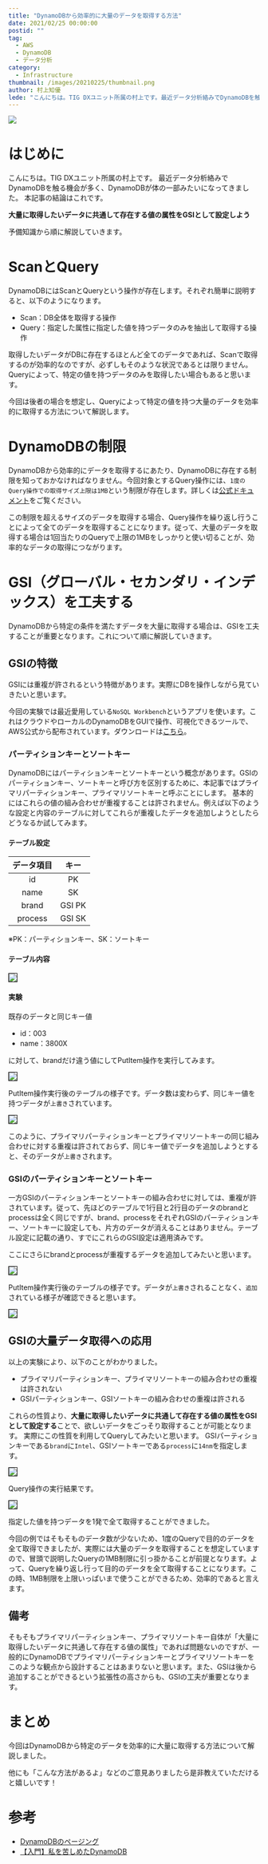 ```yaml
---
title: "DynamoDBから効率的に大量のデータを取得する方法"
date: 2021/02/25 00:00:00
postid: ""
tag:
  - AWS
  - DynamoDB
  - データ分析
category:
  - Infrastructure
thumbnail: /images/20210225/thumbnail.png
author: 村上知優
lede: "こんにちは。TIG DXユニット所属の村上です。最近データ分析絡みでDynamoDBを触る機会が多く、DynamoDBが体の一部みたいになってきました。本記事の結論はこれです。"
---
```

<img src="/images/20210225/title.png" loading="lazy">

# はじめに

こんにちは。TIG DXユニット所属の村上です。
最近データ分析絡みでDynamoDBを触る機会が多く、DynamoDBが体の一部みたいになってきました。
本記事の結論はこれです。

**大量に取得したいデータに共通して存在する値の属性をGSIとして設定しよう**

予備知識から順に解説していきます。

# ScanとQuery

DynamoDBにはScanとQueryという操作が存在します。それぞれ簡単に説明すると、以下のようになります。

* Scan：DB全体を取得する操作
* Query：指定した属性に指定した値を持つデータのみを抽出して取得する操作

取得したいデータがDBに存在するほとんど全てのデータであれば、Scanで取得するのが効率的なのですが、必ずしもそのような状況であるとは限りません。Queryによって、特定の値を持つデータのみを取得したい場合もあると思います。

今回は後者の場合を想定し、Queryによって特定の値を持つ大量のデータを効率的に取得する方法について解説します。

# DynamoDBの制限

DynamoDBから効率的にデータを取得するにあたり、DynamoDBに存在する制限を知っておかなければなりません。今回対象とするQuery操作には、`1度のQuery操作での取得サイズ上限は1MB`という制限が存在します。詳しくは[公式ドキュメント](https://docs.aws.amazon.com/ja_jp/amazondynamodb/latest/developerguide/Query.html)をご覧ください。

この制限を超えるサイズのデータを取得する場合、Query操作を繰り返し行うことによって全てのデータを取得することになります。従って、大量のデータを取得する場合は1回当たりのQueryで上限の1MBをしっかりと使い切ることが、効率的なデータの取得につながります。

# GSI（グローバル・セカンダリ・インデックス）を工夫する

DynamoDBから特定の条件を満たすデータを大量に取得する場合は、GSIを工夫することが重要となります。これについて順に解説していきます。

## GSIの特徴

GSIには重複が許されるという特徴があります。実際にDBを操作しながら見ていきたいと思います。

今回の実験では最近愛用している`NoSQL Workbench`というアプリを使います。これはクラウドやローカルのDynamoDBをGUIで操作、可視化できるツールで、AWS公式から配布されています。ダウンロードは[こちら](https://docs.aws.amazon.com/ja_jp/amazondynamodb/latest/developerguide/workbench.settingup.html)。

### パーティションキーとソートキー

DynamoDBにはパーティションキーとソートキーという概念があります。GSIのパーティションキー、ソートキーと呼び方を区別するために、本記事ではプライマリパーティションキー、プライマリソートキーと呼ぶことにします。
基本的にはこれらの値の組み合わせが重複することは許されません。例えば以下のような設定と内容のテーブルに対してこれらが重複したデータを追加しようとしたらどうなるか試してみます。

#### テーブル設定

| データ項目 | キー |
|:-:|:-:|
| id  | PK |
| name  | SK|
| brand  | GSI PK |
| process | GSI SK |

※PK：パーティションキー、SK：ソートキー

#### テーブル内容

<img src="/images/20210225/image.png" style="border:solid 1px #000000" loading="lazy">

#### 実験

既存のデータと同じキー値

* id：003
* name：3800X

に対して、brandだけ違う値にしてPutItem操作を実行してみます。

<img src="/images/20210225/image_2.png" style="border:solid 1px #000000" loading="lazy">

PutItem操作実行後のテーブルの様子です。データ数は変わらず、同じキー値を持つデータが`上書き`されています。

<img src="/images/20210225/スクリーンショット_2021-02-14_173302.png" style="border:solid 1px #000000" loading="lazy">

このように、プライマリパーティションキーとプライマリソートキーの同じ組み合わせに対する重複は許されておらず、同じキー値でデータを追加しようとすると、そのデータが`上書き`されます。

### GSIのパーティションキーとソートキー

一方GSIのパーティションキーとソートキーの組み合わせに対しては、重複が許されています。従って、先ほどのテーブルで1行目と2行目のデータのbrandとprocessは全く同じですが、brand、processをそれぞれGSIのパーティションキー、ソートキーに設定しても、片方のデータが消えることはありません。テーブル設定に記載の通り、すでにこれらのGSI設定は適用済みです。

ここにさらにbrandとprocessが重複するデータを追加してみたいと思います。

<img src="/images/20210225/スクリーンショット_2021-02-14_174037.png" style="border:solid 1px #000000" loading="lazy">

PutItem操作実行後のテーブルの様子です。データが`上書き`されることなく、`追加`されている様子が確認できると思います。

<img src="/images/20210225/image_3.png" style="border:solid 1px #000000" loading="lazy">

## GSIの大量データ取得への応用

以上の実験により、以下のことがわかりました。

* プライマリパーティションキー、プライマリソートキーの組み合わせの重複は許されない
* GSIパーティションキー、GSIソートキーの組み合わせの重複は許される

これらの性質より、**大量に取得したいデータに共通して存在する値の属性をGSIとして設定する**ことで、欲しいデータをごっそり取得することが可能となります。
実際にこの性質を利用してQueryしてみたいと思います。
GSIパーティションキーである`brand`に`Intel`、GSIソートキーである`process`に`14nm`を指定します。

<img src="/images/20210225/image_4.png" style="border:solid 1px #000000" loading="lazy">

Query操作の実行結果です。

<img src="/images/20210225/image_5.png" style="border:solid 1px #000000" loading="lazy">

指定した値を持つデータを1発で全て取得することができました。

今回の例ではそもそものデータ数が少ないため、1度のQueryで目的のデータを全て取得できましたが、実際には大量のデータを取得することを想定していますので、冒頭で説明したQueryの1MB制限に引っ掛かることが前提となります。よって、Queryを繰り返し行って目的のデータを全て取得することになります。この時、1MB制限を上限いっぱいまで使うことができるため、効率的であると言えます。

## 備考

そもそもプライマリパーティションキー、プライマリソートキー自体が「大量に取得したいデータに共通して存在する値の属性」であれば問題ないのですが、一般的にDynamoDBでプライマリパーティションキーとプライマリソートキーをこのような観点から設計することはあまりないと思います。また、GSIは後から追加することができるという拡張性の高さからも、GSIの工夫が重要となります。

# まとめ

今回はDynamoDBから特定のデータを効率的に大量に取得する方法について解説しました。

他にも「こんな方法があるよ」などのご意見ありましたら是非教えていただけると嬉しいです！

# 参考

* [DynamoDBのページング](/articles/20201130/)
* [【入門】私を苦しめたDynamoDB](/articles/20200818/)
